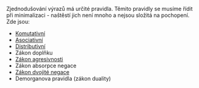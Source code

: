 Zjednodušování výrazů má určité pravidla. Těmito pravidly se musíme řídit při minimalizaci - naštěstí jich není mnoho a nejsou složitá na pochopení. Zde jsou:

- [Komutativní](./komutativni)
- [Asociativní](./asociativni.md)
- [Distributivní](./distributivni.md)
- Zákon doplňku
- [Zákon agresivnosti](./zakon_agresivnosti.md)
- Zákon absorpce negace
- [Zákon dvojité negace](./dvojita_negace.md)
- Demorganova pravidla (zákon duality)